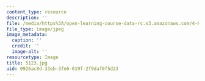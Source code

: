 ```yaml
---
content_type: resource
description: ''
file: /media/https%3A/open-learning-course-data-rc.s3.amazonaws.com/4-614-religious-architecture-and-islamic-cultures-fall-2002/0926ac8d33eb3fe6019f2f9daf0f5d23_5123.jpg
file_type: image/jpeg
image_metadata:
  caption: ''
  credit: ''
  image-alt: ''
resourcetype: Image
title: 5123.jpg
uid: 0926ac8d-33eb-3fe6-019f-2f9daf0f5d23
---
```

